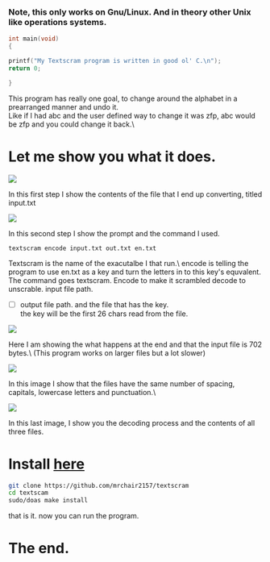 
### Note, this only works on Gnu/Linux. And in theory other Unix like operations systems.
</div>


```c
int main(void)
{

printf("My Textscram program is written in good ol' C.\n");
return 0;

}
```

This program has really one goal, to change around the alphabet in a prearranged manner and undo it.\
Like if I had abc and the user defined way to change it was zfp, abc would be zfp and you could change it back.\

# Let me show you what it does.


![](../../pix/image/textscram1.png)

In this first step I show the contents of the file that I end up converting, titled input.txt

![](../../pix/image/textscram2.png)

<space><space><space><space><space><space>
In this second step I show the prompt and the command I used.
``` 
textscram encode input.txt out.txt en.txt 
``` 
Textscram is the name of the exacutalbe I that run.\ encode is telling the program to use en.txt as a key and turn the letters in to this key's equvalent.
The command goes textscram. 
Encode to make it scrambled decode to unscrable.
input file path. 
  * [ ] output file path.
and the file that has the key.  
the key will be the first 26 chars read from the file.



![](../../pix/image/textscram3.png)

Here I am showing the what happens at the end and that the input file is 702 bytes.\ 
(This program works on larger files but a lot slower)

![](../../pix/image/textscram4.png)

In this image I show that the files have the same number of spacing, capitals, lowercase letters and punctuation.\ 

![](../../pix/image/textscram5.png)

In this last image, I show you the decoding process and the contents of all three files.

# Install [here](https://github.com/mrchair2157/textscram)
``` bash
git clone https://github.com/mrchair2157/textscram
cd textscam
sudo/doas make install
```
that is it.
now you can run the program.

# The end.
